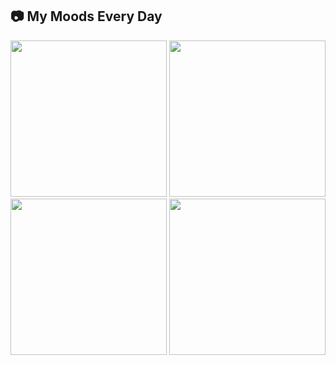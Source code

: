 ## 📷 My Moods Every Day
<div align="right">
  <img src="https://media1.tenor.com/m/WQEbBpwzRnMAAAAd/go-youn-jung-oh-yi-young.gif" width="250"/>
  <img src="https://media1.tenor.com/m/QO37grhDZmEAAAAd/go-youn-jung-%EA%B3%A0%EC%9C%A4%EC%A0%95.gif" width="250"/>
  <img src="https://media1.tenor.com/m/8pViYm270u4AAAAC/go-youn-jung-%EA%B3%A0%EC%9C%A4%EC%A0%95.gif" width="250"/>
  <img src="https://media1.tenor.com/m/uVixPG50rz0AAAAC/obgyn-resident-go-younjung-resident-playbook.gif" width="250"/>
</div>

